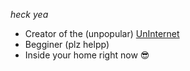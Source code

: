*heck yea*

- Creator of the (unpopular) [UnInternet](https://uninternet.github.io/un-internet)
- Begginer (plz helpp)
- Inside your home right now 😎

